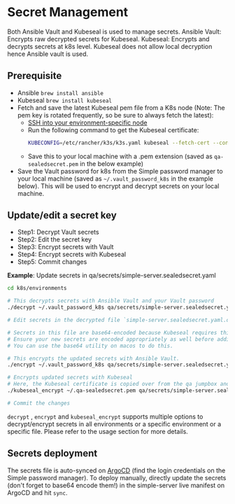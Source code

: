 # Secret Management

Both Ansible Vault and Kubeseal is used to manage secrets.
Ansible Vault: Encrypts raw decrypted secrets for Kubeseal.
Kubeseal: Encrypts and decrypts secrets at k8s level. Kubeseal does not allow local decryption hence Ansible vault is used.

## Prerequisite
* Ansible `brew install ansible`
* Kubeseal `brew install kubeseal`
* Fetch and save the latest Kubeseal pem file from a K8s node (Note: The pem key is rotated frequently, so be sure to always fetch the latest):
  * [SSH into your environment-specific node](./RUNBOOK.md#ssh)
  * Run the following command to get the Kubeseal certificate:
    ```bash
    KUBECONFIG=/etc/rancher/k3s/k3s.yaml kubeseal --fetch-cert --controller-namespace sealed-secrets --controller-name=sealed-secrets
    ```
  * Save this to your local machine with a .pem extension (saved as `qa-sealedsecret.pem` in the below example)
* Save the Vault password for k8s from the Simple password manager to your local machine (saved as `~/.vault_password_k8s` in the example below). This will be used to encrypt and decrypt secrets on your local machine.

## Update/edit a secret key
* Step1: Decrypt Vault secrets
* Step2: Edit the secret key
* Step3: Encrypt secrets with Vault
* Step4: Encrypt secrets with Kubeseal
* Step5: Commit changes

**Example**: Update secrets in qa/secrets/simple-server.sealedsecret.yaml
```bash
cd k8s/environments

# This decrypts secrets with Ansible Vault and your Vault password
./decrypt ~/.vault_password_k8s qa/secrets/simple-server.sealedsecret.yaml.decrypted.vault

# Edit secrets in the decrypted file `simple-server.sealedsecret.yaml.decrypted`.

# Secrets in this file are base64-encoded because Kubeseal requires this.
# Ensure your new secrets are encoded appropriately as well before adding to the file.
# You can use the base64 utility on macos to do this.

# This encrypts the updated secrets with Ansible Vault.
./encrypt ~/.vault_password_k8s qa/secrets/simple-server.sealedsecret.yaml.decrypted

# Encrypts updated secrets with Kubeseal
# Here, the Kubeseal certificate is copied over from the qa jumpbox and saved locally as `qa-sealedsecret.pem`
./kubeseal_encrypt ~/.qa-sealedsecret.pem qa/secrets/simple-server.sealedsecret.yaml.decrypted

# Commit the changes
```

`decrypt` , `encrypt` and `kubeseal_encrypt` supports multiple options to decrypt/encrypt secrets in all environments or a specific environment or a specific file. Please refer to the usage section for more details.

## Secrets deployment

The secrets file is auto-synced on [ArgoCD](https://argocd-qa.simple.org/applications/argocd/secrets?view=tree&resource=&node=bitnami.com%2FSealedSecret%2Fsimple-v1%2Fsimple-server%2F0) (find the login credentials on the Simple password manager). To deploy manually, directly update the secrets (don't forget to base64 encode them!) in the simple-server live manifest on ArgoCD and hit `sync`.
